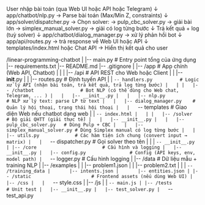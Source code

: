 User nhập bài toán (qua Web UI hoặc API hoặc Telegram)
    ↓
app/chatbot/nlp.py → Parse bài toán (Max/Min Z, constraints)
    ↓
app/solver/dispatcher.py → Chọn solver:
    → pulp_cbc_solver.py → giải bài lớn
    → simplex_manual_solver.py → giải có log từng bước
    ↓
Trả kết quả + log (tuỳ solver)
    ↓
app/chatbot/dialog_manager.py → xử lý phản hồi bot
    ↓
app/api/routes.py → trả response về Web UI hoặc API
    ↓
templates/index.html hoặc Chat API → Hiển thị kết quả cho user


/linear-programming-chatbot
|
|-- main.py                      # Entry point tổng của ứng dụng
|-- requirements.txt
|-- README.md
|-- .gitignore
|
|-- /app                         # App chính (Web API, Chatbot)
|   |
|   |-- /api                     # API REST cho Web hoặc Client
|   |   |-- __init__.py
|   |   |-- routes.py            # Định tuyến API
|   |   `-- handlers.py          # Logic xử lý API (nhận bài toán, trả kết quả, trả log từng bước)
|   |
|   |-- /chatbot                 # Bot NLP (có thể dùng cho Web chat, Telegram, ... )
|   |   |-- __init__.py
|   |   |-- nlp.py               # NLP xử lý text: parse LP từ text
|   |   |-- dialog_manager.py    # Quản lý hội thoại, trạng thái hội thoại
|   |   `-- templates            # Giao diện Web nếu chatbot dạng web
|   |       `-- index.html
|   |
|   |-- /solver                  # Bộ giải QHTT (giải thực tế)
|   |   |-- __init__.py
|   |   |-- pulp_cbc_solver.py   # Dùng Pulp + CBC
|   |   |-- simplex_manual_solver.py # Dùng Simplex manual có log từng bước
|   |   |-- utils.py             # Các hàm tiện ích chung (convert input → matrix)
|   |   `-- dispatcher.py        # Gọi solver theo tên
|   |
|   `-- __init__.py
|
|-- /core                        # Cấu hình và logging
|   |-- __init__.py
|   |-- config.py                # Config (API keys, env, model path)
|   `-- logger.py                # Cấu hình logging
|
|-- /data                        # Dữ liệu mẫu + training NLP
|   |-- /examples
|   |   |-- problem1.json
|   |   |-- problem2.txt
|   |
|   `-- /training_data
|       |-- intents.json
|       |-- entities.json
|
|-- /static                      # Frontend assets (nếu dùng Web UI)
|   |-- /css
|   |   `-- style.css
|   |-- /js
|   |   `-- main.js
|
|-- /tests                       # Unit test
|   |-- __init__.py
|   |-- test_solver.py
|   `-- test_api.py
